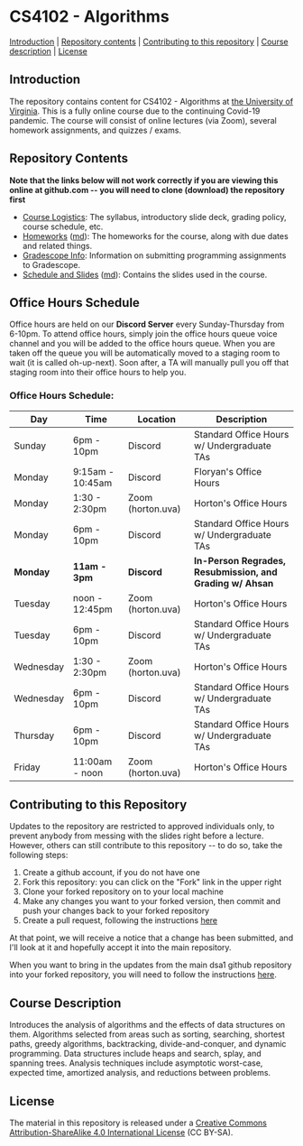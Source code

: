 CS4102 - Algorithms
===============================

[Introduction](#introduction) | [Repository contents](#contents) | [Contributing to this repository](#contributing) | [Course description](#description) | [License](#license)

<a name="introduction"></a>Introduction
---------------------------------------

The repository contains content for CS4102 - Algorithms at [the University of Virginia](https://virginia.edu). This is a fully online course due to the continuing Covid-19 pandemic. The course will consist of online lectures (via Zoom), several homework assignments, and quizzes / exams.


<a name="contents"></a>Repository Contents
------------------------------------------

**Note that the links below will not work correctly if you are viewing
this online at github.com -- you will need to clone (download) the
repository first**

- [Course Logistics](courselogistics/index.html): The syllabus, introductory slide deck, grading policy, course schedule, etc.
- [Homeworks](homeworks/index.html) ([md](homeworks/index.md)): The homeworks for the course, along with due dates and related things.
- [Gradescope Info](./homeworks/gradescope.html): Information on submitting programming assignments to Gradescope.
- [Schedule and Slides](slides/index.html) ([md](slides/index.md)): Contains the slides used in the course.

<a name="contents"></a>Office Hours Schedule
------------------------------------------

Office hours are held on our **Discord Server** every Sunday-Thursday from 6-10pm. To attend office hours, simply join the office hours queue voice channel and you will be added to the office hours queue. When you are taken off the queue you will be automatically moved to a staging room to wait (it is called oh-up-next). Soon after, a TA will manually pull you off that staging room into their office hours to help you.

### Office Hours Schedule:

| Day | Time | Location | Description | 
|-----|------|--------|-------------------------------|
| Sunday | 6pm - 10pm | Discord | Standard Office Hours w/ Undergraduate TAs |
| Monday | 9:15am - 10:45am | Discord | Floryan's Office Hours |
| Monday | 1:30 - 2:30pm | Zoom (horton.uva) | Horton's Office Hours |
| Monday | 6pm - 10pm | Discord | Standard Office Hours w/ Undergraduate TAs |
| **Monday** | **11am - 3pm** | **Discord** | **In-Person Regrades, Resubmission, and Grading w/ Ahsan** |
| Tuesday | noon - 12:45pm | Zoom (horton.uva) | Horton's Office Hours |
| Tuesday | 6pm - 10pm | Discord | Standard Office Hours w/ Undergraduate TAs |
| Wednesday | 1:30 - 2:30pm | Zoom (horton.uva) | Horton's Office Hours |
| Wednesday | 6pm - 10pm | Discord | Standard Office Hours w/ Undergraduate TAs |
| Thursday | 6pm - 10pm | Discord | Standard Office Hours w/ Undergraduate TAs |
| Friday | 11:00am - noon | Zoom (horton.uva) | Horton's Office Hours |


<a name="contributing"></a>Contributing to this Repository
----------------------------------------------------------

Updates to the repository are restricted to approved individuals only, to prevent anybody from messing with the slides right before a lecture.  However, others can still contribute to this repository -- to do so, take the following steps:

1. Create a github account, if you do not have one
2. Fork this repository: you can click on the "Fork" link in the upper right
3. Clone your forked repository on to your local machine
4. Make any changes you want to your forked version, then commit and push your changes back to your forked repository
5. Create a pull request, following the instructions [here](https://help.github.com/articles/creating-a-pull-request)

At that point, we will receive a notice that a change has been submitted, and I'll look at it and hopefully accept it into the main repository.

When you want to bring in the updates from the main dsa1 github repository into your forked repository, you will need to follow the instructions [here](https://help.github.com/articles/syncing-a-fork).


<a name="description"></a>Course Description
--------------------------------------------

Introduces the analysis of algorithms and the effects of data structures on them. Algorithms selected from areas such as sorting, searching, shortest paths, greedy algorithms, backtracking, divide-and-conquer, and dynamic programming. Data structures include heaps and search, splay, and spanning trees. Analysis techniques include asymptotic worst-case, expected time, amortized analysis, and reductions between problems.


<a name="license"></a>License
-----------------------------

The material in this repository is released under a [Creative Commons Attribution-ShareAlike 4.0 International License](http://creativecommons.org/licenses/by-sa/4.0/) (CC BY-SA).

